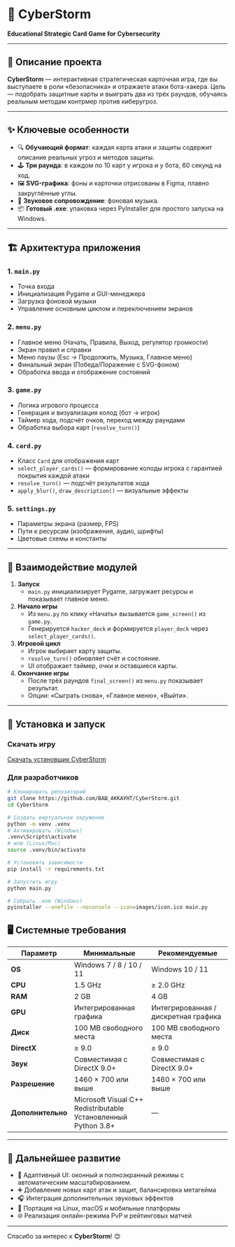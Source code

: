 # 🚀 CyberStorm

**Educational Strategic Card Game for Cybersecurity**

---

## 📖 Описание проекта  
**CyberStorm** — интерактивная стратегическая карточная игра, где вы выступаете в роли «безопасника» и отражаете атаки бота-хакера. Цель — подобрать защитные карты и выиграть два из трёх раундов, обучаясь реальным методам контрмер против киберугроз.

---

## ✨ Ключевые особенности  
- 🔍 **Обучающий формат**: каждая карта атаки и защиты содержит описание реальных угроз и методов защиты.  
- 🕹️ **Три раунда**: в каждом по 10 карт у игрока и у бота, 60 секунд на ход.    
- 🖼️ **SVG-графика**: фоны и карточки отрисованы в Figma, плавно закруглённые углы.  
- 🎵 **Звуковое сопровождение**: фоновая музыка.  
- 📦 **Готовый .exe**: упаковка через PyInstaller для простого запуска на Windows.

---

## 🏗 Архитектура приложения

### 1. `main.py`  
- Точка входа  
- Инициализация Pygame и GUI-менеджера  
- Загрузка фоновой музыки  
- Управление основным циклом и переключением экранов  

### 2. `menu.py`  
- Главное меню (Начать, Правила, Выход, регулятор громкости)  
- Экран правил и справки  
- Меню паузы (Esc → Продолжить, Музыка, Главное меню)  
- Финальный экран (Победа/Поражение с SVG-фоном)  
- Обработка ввода и отображение состояний  

### 3. `game.py`  
- Логика игрового процесса  
- Генерация и визуализация колод (бот → игрок)  
- Таймер хода, подсчёт очков, переход между раундами  
- Обработка выбора карт (`resolve_turn()`)  

### 4. `card.py`  
- Класс `Card` для отображения карт  
- `select_player_cards()` — формирование колоды игрока с гарантией покрытия каждой атаки  
- `resolve_turn()` — подсчёт результатов хода  
- `apply_blur()`, `draw_description()` — визуальные эффекты  

### 5. `settings.py`  
- Параметры экрана (размер, FPS)  
- Пути к ресурсам (изображения, аудио, шрифты)  
- Цветовые схемы и константы  

---

## 🔄 Взаимодействие модулей  

1. **Запуск**  
   - `main.py` инициализирует Pygame, загружает ресурсы и показывает главное меню.
2. **Начало игры**  
   - Из `menu.py` по клику «Начать» вызывается `game_screen()` из `game.py`.
   - Генерируется `hacker_deck` и формируется `player_deck` через `select_player_cards()`.
3. **Игровой цикл**  
   - Игрок выбирает карту защиты.
   - `resolve_turn()` обновляет счёт и состояние.
   - UI отображает таймер, очки и оставшиеся карты.
4. **Окончание игры**  
   - После трёх раундов `final_screen()` из `menu.py` показывает результат.
   - Опции: «Сыграть снова», «Главное меню», «Выйти».

---

## 💾 Установка и запуск

### Скачать игру
[Скачать установщик CyberStorm](https://disk.yandex.ru/d/yN704YgtlY66rQ)

### Для разработчиков
```bash
# Клонировать репозиторий
git clone https://github.com/ВАШ_АККАУНТ/CyberStorm.git
cd CyberStorm

# Создать виртуальное окружение
python -m venv .venv
# Активировать (Windows)
.venv\Scripts\activate
# или (Linux/Mac)
source .venv/bin/activate

# Установить зависимости
pip install -r requirements.txt

# Запустить игру
python main.py

# Собрать .exe (Windows)
pyinstaller --onefile --noconsole --icon=images/icon.ico main.py
```

## 🖥️ Системные требования

| Параметр         | Минимальные                        | Рекомендуемые                        |
|------------------|------------------------------------|--------------------------------------|
| **OS**           | Windows 7 / 8 / 10 / 11            | Windows 10 / 11                      |
| **CPU**          | 1.5 GHz                            | ≥ 2.0 GHz                            |
| **RAM**          | 2 GB                               | 4 GB                                 |
| **GPU**          | Интегрированная графика            | Интегрированная / дискретная графика |
| **Диск**         | 100 MB свободного места            | 100 MB свободного места              |
| **DirectX**      | ≥ 9.0                              | ≥ 9.0                                |
| **Звук**         | Совместимая с DirectX 9.0+         | Совместимая с DirectX 9.0+           |
| **Разрешение**   | 1460 × 700 или выше                | 1460 × 700 или выше                  |
| **Дополнительно**| Microsoft Visual C++ Redistributable<br>Установленный Python 3.8+ | —                                    |

---

## 🎯 Дальнейшее развитие

- 📐 Адаптивный UI: оконный и полноэкранный режимы с автоматическим масштабированием. 
- ➕ Добавление новых карт атак и защит, балансировка метагейма  
- 🎧 Интеграция дополнительных звуковых эффектов  
- 🐧 Портация на Linux, macOS и мобильные платформы  
- 🌐 Реализация онлайн-режима PvP и рейтинговых матчей  

---

Спасибо за интерес к **CyberStorm**! 😊  
